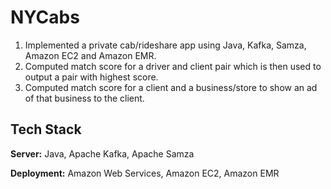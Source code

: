 # NYCabs

1. Implemented a private cab/rideshare app using Java, Kafka, Samza, Amazon EC2 and Amazon EMR.
2. Computed match score for a driver and client pair which is then used to output a pair with highest score.
3. Computed match score for a client and a business/store to show an ad of that business to the client.


## Tech Stack

**Server:** Java, Apache Kafka, Apache Samza

**Deployment:** Amazon Web Services, Amazon EC2, Amazon EMR
